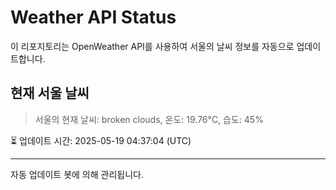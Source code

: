 
# Weather API Status

이 리포지토리는 OpenWeather API를 사용하여 서울의 날씨 정보를 자동으로 업데이트합니다.

## 현재 서울 날씨
> 서울의 현재 날씨: broken clouds, 온도: 19.76°C, 습도: 45%

⏳ 업데이트 시간: 2025-05-19 04:37:04 (UTC)

---
자동 업데이트 봇에 의해 관리됩니다.

